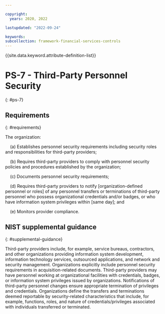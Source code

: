 ```yaml
---

copyright:
  years: 2020, 2022

lastupdated: "2022-09-24"

keywords: 
subcollection: framework-financial-services-controls
---
```


{{site.data.keyword.attribute-definition-list}}

# PS-7 - Third-Party Personnel Security
{: #ps-7}

## Requirements
{: #requirements}

The organization:

&nbsp;&nbsp;&nbsp;&nbsp;(a) Establishes personnel security requirements including security roles and responsibilities for third-party providers;

&nbsp;&nbsp;&nbsp;&nbsp;(b) Requires third-party providers to comply with personnel security policies and procedures established by the organization;

&nbsp;&nbsp;&nbsp;&nbsp;(c) Documents personnel security requirements;

&nbsp;&nbsp;&nbsp;&nbsp;(d) Requires third-party providers to notify [organization-defined personnel or roles] of any personnel transfers or terminations of third-party personnel who possess organizational credentials and/or badges, or who have information system privileges within [same day]; and

&nbsp;&nbsp;&nbsp;&nbsp;(e) Monitors provider compliance.

## NIST supplemental guidance
{: #supplemental-guidance}

Third-party providers include, for example, service bureaus, contractors, and other organizations providing information system development, information technology services, outsourced applications, and network and security management. Organizations explicitly include personnel security requirements in acquisition-related documents. Third-party providers may have personnel working at organizational facilities with credentials, badges, or information system privileges issued by organizations. Notifications of third-party personnel changes ensure appropriate termination of privileges and credentials. Organizations define the transfers and terminations deemed reportable by security-related characteristics that include, for example, functions, roles, and nature of credentials/privileges associated with individuals transferred or terminated.

